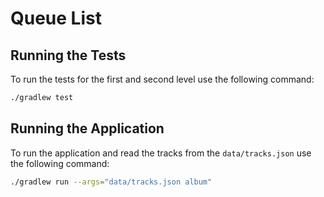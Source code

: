 
# Queue List

## Running the Tests

To run the tests for the first and second level use the following command:

```bash
./gradlew test
```

## Running the Application

To run the application and read the tracks from the `data/tracks.json` use the following command:

```bash
./gradlew run --args="data/tracks.json album"
```
